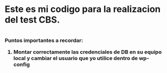 <h1> Este es mi codigo para la realizacion del test CBS. <h1>

<h3> Puntos importantes a recordar: 
<ol>
<li> Montar correctamente las credenciales de DB en su equipo local y cambiar el usuario que yo utilice dentro de wp-config </li>
</ol>

